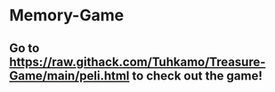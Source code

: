 # Memory-Game
## Go to https://raw.githack.com/Tuhkamo/Treasure-Game/main/peli.html to check out the game!

